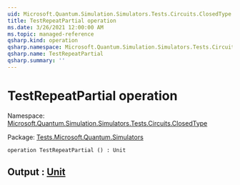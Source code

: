 ```yaml
---
uid: Microsoft.Quantum.Simulation.Simulators.Tests.Circuits.ClosedType.TestRepeatPartial
title: TestRepeatPartial operation
ms.date: 3/26/2021 12:00:00 AM
ms.topic: managed-reference
qsharp.kind: operation
qsharp.namespace: Microsoft.Quantum.Simulation.Simulators.Tests.Circuits.ClosedType
qsharp.name: TestRepeatPartial
qsharp.summary: ''
---
```


# TestRepeatPartial operation

Namespace: [Microsoft.Quantum.Simulation.Simulators.Tests.Circuits.ClosedType](xref:Microsoft.Quantum.Simulation.Simulators.Tests.Circuits.ClosedType)

Package: [Tests.Microsoft.Quantum.Simulators](https://nuget.org/packages/Tests.Microsoft.Quantum.Simulators)




```qsharp
operation TestRepeatPartial () : Unit
```


## Output : [Unit](xref:microsoft.quantum.lang-ref.unit)

